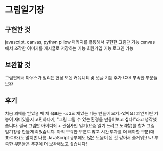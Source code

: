 그림일기장
=============

구현한 것
-------------
javascript, canvas, python pillow 패키지를 활용해서 구현한 그림판 기능
canvas에서 조작한 이미지를 게시글로 저장하는 기능
회원가입 기능
로그인 기능

보완할 것
-------------
그림판에서 마우스가 밀리는 현상 보완
커뮤니티 및 댓글 기능 추가
CSS 부족한 부분들 보완

후기
-------------
처음 과제를 받았을 때 제 목표는 <JS로 재밌는 기능 만들어 보기>였어요!
과연 어떤 기능이 재미있을지 고민하다가, "그림 그릴 수 있는 환경을 만들어보고 싶다!"라고 생각했습니다.
결국 그림판 아이디어 + 관심사인 일기(요즘 일기 쓰려고 노력함)를 합쳐 그림일기장을 만들게 되었습니다.
아직 부족한 부분도 많고 시간 투자를 더 해야할 부분(대표:CSS)도 많지만 나름 JavaScript 공부에도 많은 도움이 된 것 같아서 즐거워요!~!
부족한 부분들은 추후에 더 보완해보고 싶습니다!
